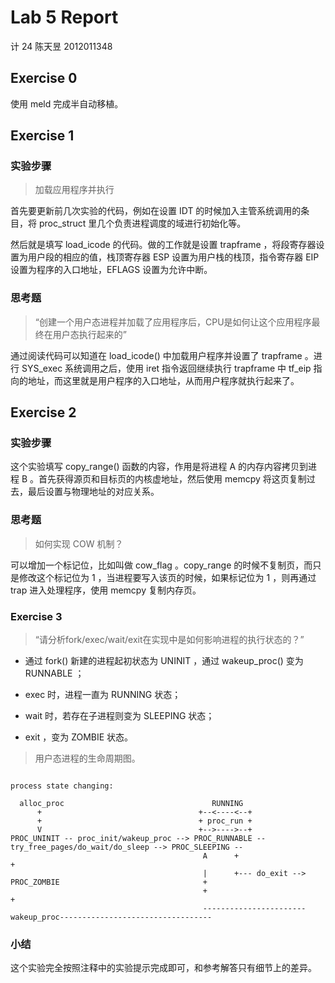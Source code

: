 # Lab 5 Report

计 24 陈天昱 2012011348

## Exercise 0

使用 meld 完成半自动移植。

## Exercise 1

### 实验步骤

> 加载应用程序并执行

首先要更新前几次实验的代码，例如在设置 IDT 的时候加入主管系统调用的条目，将 proc_struct 里几个负责进程调度的域进行初始化等。

然后就是填写 load_icode 的代码。做的工作就是设置 trapframe ，将段寄存器设置为用户段的相应的值，栈顶寄存器 ESP 设置为用户栈的栈顶，指令寄存器 EIP 设置为程序的入口地址，EFLAGS 设置为允许中断。

### 思考题

> “创建一个用户态进程并加载了应用程序后，CPU是如何让这个应用程序最终在用户态执行起来的”

通过阅读代码可以知道在 load\_icode() 中加载用户程序并设置了 trapframe 。进行 SYS\_exec 系统调用之后，使用 iret 指令返回继续执行 trapframe 中 tf\_eip 指向的地址，而这里就是用户程序的入口地址，从而用户程序就执行起来了。

## Exercise 2

### 实验步骤

这个实验填写 copy_range() 函数的内容，作用是将进程 A 的内存内容拷贝到进程 B 。首先获得源页和目标页的内核虚地址，然后使用 memcpy 将这页复制过去，最后设置与物理地址的对应关系。

### 思考题

> 如何实现 COW 机制？

可以增加一个标记位，比如叫做 cow\_flag 。copy\_range 的时候不复制页，而只是修改这个标记位为 1 ，当进程要写入该页的时候，如果标记位为 1 ，则再通过 trap 进入处理程序，使用 memcpy 复制内存页。

### Exercise 3

> “请分析fork/exec/wait/exit在实现中是如何影响进程的执行状态的？”

- 通过 fork() 新建的进程起初状态为 UNINIT ，通过 wakeup_proc() 变为 RUNNABLE ；

- exec 时，进程一直为 RUNNING 状态；

- wait 时，若存在子进程则变为 SLEEPING 状态；

- exit ，变为 ZOMBIE 状态。

> 用户态进程的生命周期图。

```

process state changing:
                                            
  alloc_proc                                 RUNNING
      +                                   +--<----<--+
      +                                   + proc_run +
      V                                   +-->---->--+ 
PROC_UNINIT -- proc_init/wakeup_proc --> PROC_RUNNABLE -- try_free_pages/do_wait/do_sleep --> PROC_SLEEPING --
                                           A      +                                                           +
                                           |      +--- do_exit --> PROC_ZOMBIE                                +
                                           +                                                                  + 
                                           -----------------------wakeup_proc----------------------------------
```

### 小结

这个实验完全按照注释中的实验提示完成即可，和参考解答只有细节上的差异。

